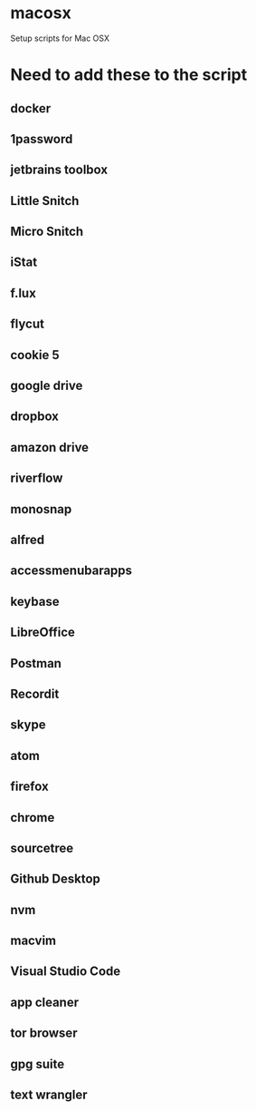 # macosx
Setup scripts for Mac OSX

# Need to add these to the script
## docker
## 1password
## jetbrains toolbox
## Little Snitch
## Micro Snitch
## iStat
## f.lux
## flycut
## cookie 5
## google drive
## dropbox
## amazon drive
## riverflow
## monosnap
## alfred
## accessmenubarapps
## keybase
## LibreOffice
## Postman
## Recordit
## skype
## atom
## firefox
## chrome
## sourcetree
## Github Desktop
## nvm
## macvim
## Visual Studio Code
## app cleaner
## tor browser
## gpg suite
## text wrangler
